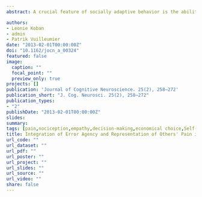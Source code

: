 ```yaml
---
abstract: A crucial feature of socially adaptive behavior is the ability to recognize when our actions harm other individuals. Previous research demonstrates that dorsal mediofrontal cortex (dMFC) and anterior insula (AI) are involved in both action monitoring and empathy for pain. Here, we tested whether these regions could integrate monitoring of error agency with the representation of others' pain. While undergoing event-related fMRI, participants played a visual task in turns with a friend placed outside the scanner, who would receive painful stimulation in half of the error trials. Brain activity was enhanced in dMFC and AI for painful compared with nonpainful errors. Left AI and dorsolateral pFC also exhibited a significant interaction with agency and increased responses when painful errors were caused by oneself. We conclude that AI is crucial for integrating inferences about others' feeling states with information about action agency and outcome, thus generating an affective signal that may guide subsequent adjustment.

authors:
- Leonie Koban
- admin
- Patrik Vuilleumier
date: "2013-02-01T00:00:00Z"
doi: "10.1162/jocn_a_00324"
featured: false
image: 
  caption: ""
  focal_point: ""
  preview_only: true
projects: []
publication: 'Journal of Cognitive Neuroscience. 25(2), 258–272'
publication_short: "J. Cog. Neurosci. 25(2), 258–272"
publication_types:
- "2"
publishDate: "2013-02-01T00:00:00Z"
slides: 
summary:
tags: [pain,nociception,empathy,decision-making,economical choice,Self-Other distinction,third party,Social cognition,fMRI,neuroimaging,Insula,Cingulate Cortex,ventral striatum,Prefrontal cortex,Error,Feedback,Agency]
title: Integration of Error Agency and Representation of Others' Pain in the Anterior Insula 
url_code: ""
url_dataset: ""
url_pdf: ""
url_poster: ""
url_project: ""
url_slides: ""
url_source: ""
url_video: ""
share: false
---
```

